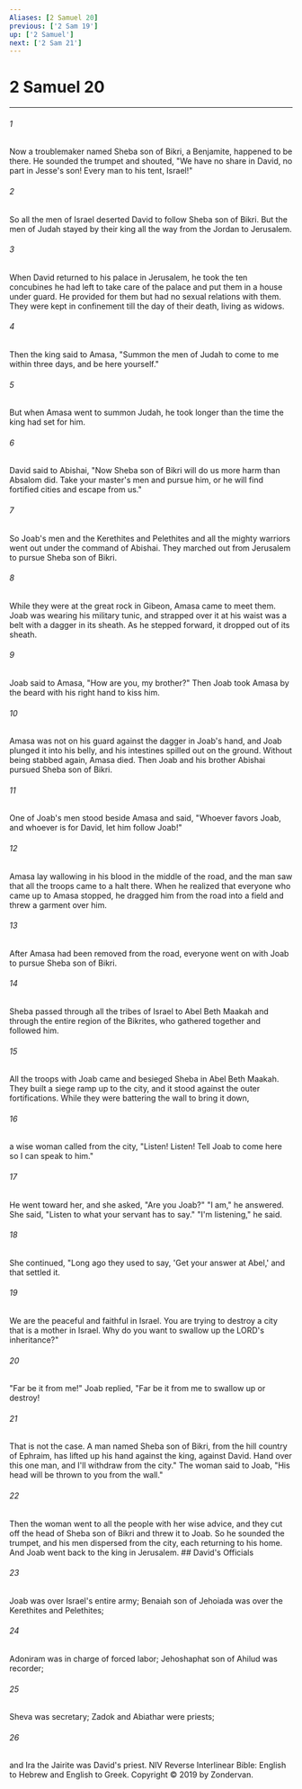 ```yaml
---
Aliases: [2 Samuel 20]
previous: ['2 Sam 19']
up: ['2 Samuel']
next: ['2 Sam 21']
---
```

# 2 Samuel 20

***


###### 1 
Now a troublemaker named Sheba son of Bikri, a Benjamite, happened to be there. He sounded the trumpet and shouted, "We have no share in David, no part in Jesse's son! Every man to his tent, Israel!" 

###### 2 
So all the men of Israel deserted David to follow Sheba son of Bikri. But the men of Judah stayed by their king all the way from the Jordan to Jerusalem. 

###### 3 
When David returned to his palace in Jerusalem, he took the ten concubines he had left to take care of the palace and put them in a house under guard. He provided for them but had no sexual relations with them. They were kept in confinement till the day of their death, living as widows. 

###### 4 
Then the king said to Amasa, "Summon the men of Judah to come to me within three days, and be here yourself." 

###### 5 
But when Amasa went to summon Judah, he took longer than the time the king had set for him. 

###### 6 
David said to Abishai, "Now Sheba son of Bikri will do us more harm than Absalom did. Take your master's men and pursue him, or he will find fortified cities and escape from us." 

###### 7 
So Joab's men and the Kerethites and Pelethites and all the mighty warriors went out under the command of Abishai. They marched out from Jerusalem to pursue Sheba son of Bikri. 

###### 8 
While they were at the great rock in Gibeon, Amasa came to meet them. Joab was wearing his military tunic, and strapped over it at his waist was a belt with a dagger in its sheath. As he stepped forward, it dropped out of its sheath. 

###### 9 
Joab said to Amasa, "How are you, my brother?" Then Joab took Amasa by the beard with his right hand to kiss him. 

###### 10 
Amasa was not on his guard against the dagger in Joab's hand, and Joab plunged it into his belly, and his intestines spilled out on the ground. Without being stabbed again, Amasa died. Then Joab and his brother Abishai pursued Sheba son of Bikri. 

###### 11 
One of Joab's men stood beside Amasa and said, "Whoever favors Joab, and whoever is for David, let him follow Joab!" 

###### 12 
Amasa lay wallowing in his blood in the middle of the road, and the man saw that all the troops came to a halt there. When he realized that everyone who came up to Amasa stopped, he dragged him from the road into a field and threw a garment over him. 

###### 13 
After Amasa had been removed from the road, everyone went on with Joab to pursue Sheba son of Bikri. 

###### 14 
Sheba passed through all the tribes of Israel to Abel Beth Maakah and through the entire region of the Bikrites, who gathered together and followed him. 

###### 15 
All the troops with Joab came and besieged Sheba in Abel Beth Maakah. They built a siege ramp up to the city, and it stood against the outer fortifications. While they were battering the wall to bring it down, 

###### 16 
a wise woman called from the city, "Listen! Listen! Tell Joab to come here so I can speak to him." 

###### 17 
He went toward her, and she asked, "Are you Joab?" "I am," he answered. She said, "Listen to what your servant has to say." "I'm listening," he said. 

###### 18 
She continued, "Long ago they used to say, 'Get your answer at Abel,' and that settled it. 

###### 19 
We are the peaceful and faithful in Israel. You are trying to destroy a city that is a mother in Israel. Why do you want to swallow up the LORD's inheritance?" 

###### 20 
"Far be it from me!" Joab replied, "Far be it from me to swallow up or destroy! 

###### 21 
That is not the case. A man named Sheba son of Bikri, from the hill country of Ephraim, has lifted up his hand against the king, against David. Hand over this one man, and I'll withdraw from the city." The woman said to Joab, "His head will be thrown to you from the wall." 

###### 22 
Then the woman went to all the people with her wise advice, and they cut off the head of Sheba son of Bikri and threw it to Joab. So he sounded the trumpet, and his men dispersed from the city, each returning to his home. And Joab went back to the king in Jerusalem. ## David's Officials 

###### 23 
Joab was over Israel's entire army; Benaiah son of Jehoiada was over the Kerethites and Pelethites; 

###### 24 
Adoniram was in charge of forced labor; Jehoshaphat son of Ahilud was recorder; 

###### 25 
Sheva was secretary; Zadok and Abiathar were priests; 

###### 26 
and Ira the Jairite was David's priest. NIV Reverse Interlinear Bible: English to Hebrew and English to Greek. Copyright © 2019 by Zondervan.
